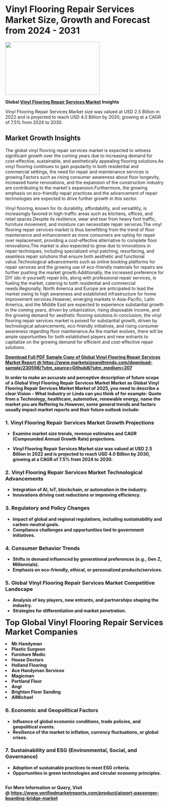 <H1>Vinyl Flooring Repair Services Market Size, Growth and Forecast from 2024 - 2031</H1><img class="aligncenter size-medium wp-image-584254" src="https://thirdeyenews.in/wp-content/uploads/2024/09/Global-Market-Research-300x168.jpeg" alt="" width="300" height="168" /><p><strong>Global&nbsp;<a href="https://www.marketsizeandtrends.com/download-sample/230598/?utm_source=Github8j?utm_medium=207">Vinyl Flooring Repair Services Market</a> Insights</strong></p><p>Vinyl Flooring Repair Services Market size was valued at USD 2.5 Billion in 2022 and is projected to reach USD 4.0 Billion by 2030, growing at a CAGR of 7.5% from 2024 to 2030.</p><p><h2>Market Growth Insights</h2> <p>The global vinyl flooring repair services market is expected to witness significant growth over the coming years due to increasing demand for cost-effective, sustainable, and aesthetically appealing flooring solutions.As vinyl flooring continues to gain popularity in both residential and commercial settings, the need for repair and maintenance services is growing.Factors such as rising consumer awareness about floor longevity, increased home renovations, and the expansion of the construction industry are contributing to the market's expansion.Furthermore, the growing emphasis on eco-friendly repair practices and the advancement of repair technologies are expected to drive further growth in this sector.</p> <p><strong><a href="#"></a></strong></p> <p>Vinyl flooring, known for its durability, affordability, and versatility, is increasingly favored in high-traffic areas such as kitchens, offices, and retail spaces.Despite its resilience, wear and tear from heavy foot traffic, furniture movement, and moisture can necessitate repair services.The vinyl flooring repair services market is thus benefitting from the trend of floor maintenance and enhancement as more consumers are opting for repair over replacement, providing a cost-effective alternative to complete floor renovations.The market is also expected to grow due to innovations in repair techniques, including specialized vinyl patching, resurfacing, and seamless repair solutions that ensure both aesthetic and functional value.Technological advancements such as online booking platforms for repair services and the growing use of eco-friendly materials for repairs are further pushing the market growth.Additionally, the increased preference for DIY (do-it-yourself) repair kits, along with professional repair services, is fueling the market, catering to both residential and commercial needs.Regionally, North America and Europe are anticipated to lead the market owing to high awareness and established infrastructure for home improvement services.However, emerging markets in Asia-Pacific, Latin America, and the Middle East are expected to experience substantial growth in the coming years, driven by urbanization, rising disposable income, and the growing demand for aesthetic flooring solutions.In conclusion, the vinyl flooring repair services market is poised for substantial growth, driven by technological advancements, eco-friendly initiatives, and rising consumer awareness regarding floor maintenance.As the market evolves, there will be ample opportunities for both established players and new entrants to capitalize on the growing demand for efficient and cost-effective repair solutions.</p> <p><strong><a href="#"></p><p><span class=""><strong>Download Full PDF Sample Copy of Global Vinyl Flooring Repair Services Market Report</strong> @ <a href="https://www.marketsizeandtrends.com/download-sample/230598/?utm_source=Github8j?utm_medium=207" target="_blank">https://www.marketsizeandtrends.com/download-sample/230598/?utm_source=Github8j?utm_medium=207</a></span></p><p>In order to make an accurate and perceptive description of future scope of a Global&nbsp;Vinyl Flooring Repair Services Market Market as Global&nbsp;Vinyl Flooring Repair Services Market Market of 2025, you need to describe a clear Vision &ndash; What Industry or Linda can you think of for example: Quote from a Technology, healthcare, automotive, renewable energy, name the market you are Reffering to.However, some general trends and factors usually impact market reports and their future outlook include:</p><h3>1.&nbsp;<strong>Vinyl Flooring Repair Services Market Growth Projections</strong></h3><ul><li>Examine market size trends, revenue estimates and CAGR (Compounded Annual Growth Rate) projections.</li><li><p>Vinyl Flooring Repair Services Market size was valued at USD 2.5 Billion in 2022 and is projected to reach USD 4.0 Billion by 2030, growing at a CAGR of 7.5% from 2024 to 2030.</p></li></ul><h3>2.&nbsp;<strong>Vinyl Flooring Repair Services Market Technological Advancements</strong></h3><ul><li>Integration of AI, IoT, blockchain, or automation in the industry.</li><li>Innovations driving cost reductions or improving efficiency.</li></ul><h3>3.&nbsp;<strong>Regulatory and Policy Changes</strong></h3><ul><li>Impact of global and regional regulations, including sustainability and carbon-neutral goals.</li><li>Compliance challenges and opportunities tied to government initiatives.</li></ul><h3>4.&nbsp;<strong>Consumer Behavior Trends</strong></h3><ul><li>Shifts in demand influenced by generational preferences (e.g., Gen Z, Millennials).</li><li>Emphasis on eco-friendly, ethical, or personalized products/services.</li></ul><h3>5.&nbsp;<strong>Global Vinyl Flooring Repair Services Market Competitive Landscape</strong></h3><ul><li>Analysis of key players, new entrants, and partnerships shaping the industry.</li><li>Strategies for differentiation and market penetration.</li></ul><p data-pm-slice="1 1 []"><span style="color: inherit; font-family: inherit; font-size: 25px;">Top Global Vinyl Flooring Repair Services Market Companies</span></p><div class="" data-test-id=""><p><li>Mr.Handyman</li><li> Plastic Surgeon</li><li> Furniture Medic</li><li> House Doctors</li><li> Holland Flooring</li><li> Ace Handyman Services</li><li> Magicman</li><li> Portland Floor</li><li> Angi</li><li> Brighton Floor Sanding</li><li> AlMichael</li></p></div><h3>6.&nbsp;<strong>Economic and Geopolitical Factors</strong></h3><ul><li>Influence of global economic conditions, trade policies, and geopolitical events.</li><li>Resilience of the market to inflation, currency fluctuations, or global crises.</li></ul><h3>7.&nbsp;<strong>Sustainability and ESG (Environmental, Social, and Governance)</strong></h3><ul><li>Adoption of sustainable practices to meet ESG criteria.</li><li>Opportunities in green technologies and circular economy principles.</li></ul><h2><strong style="font-size: 14px;">For More Information or Query, Visit @&nbsp;</strong><a style="background-color: #ffffff; font-size: 14px;" href="https://www.marketsizeandtrends.com/report/vinyl-flooring-repair-services-market/" target="_blank">https://www.verifiedmarketreports.com/product/airport-passenger-boarding-bridge-market</a></h2>